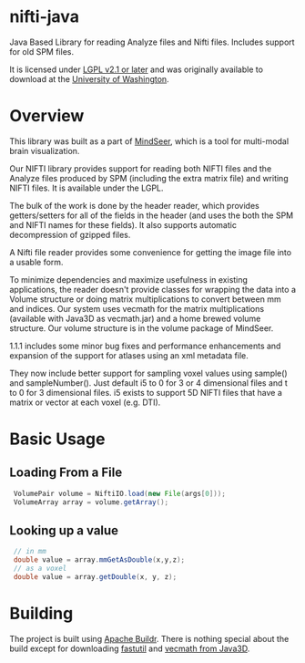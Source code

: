 nifti-java
==========

Java Based Library for reading Analyze files and Nifti files.  Includes support for old SPM files. 

It is licensed under [LGPL v2.1 or later](http://www.gnu.org/licenses/lgpl-2.1.txt) and was originally available to download at the [University of Washington](http://sig.biostr.washington.edu/projects/MindSeer/subproject/index.html).

Overview
========

This library was built as a part of [MindSeer](http://sig.biostr.washington.edu/projects/MindSeer/index.html), which is a tool for multi-modal brain visualization.

Our NIFTI library provides support for reading both NIFTI files and the Analyze files produced by SPM (including the extra matrix file) and writing NIFTI files.  It is available under the LGPL.

The bulk of the work is done by the header reader, which provides getters/setters for all of the fields in the header (and uses the both the SPM and NIFTI names for these fields). It also supports automatic decompression of gzipped files.

A Nifti file reader provides some convenience for getting the image file into a usable form. 

To minimize dependencies and maximize usefulness in existing applications, the reader doesn't provide classes for wrapping the data into a Volume structure or doing matrix multiplications to convert between mm and indices.  Our system uses vecmath for the matrix multiplications (available with Java3D as vecmath.jar) and a home brewed volume structure. Our volume structure is in the volume package of MindSeer.

1.1.1 includes some minor bug fixes and performance enhancements and expansion of the support for atlases using an xml metadata file.

They now include better support for sampling voxel values using sample() and sampleNumber(). Just default i5 to 0 for 3 or 4 dimensional files and t to 0 for 3 dimensional files. i5 exists to support 5D NIFTI files that have a matrix or vector at each voxel (e.g. DTI).

Basic Usage
===========

## Loading From a File
```java
 VolumePair volume = NiftiIO.load(new File(args[0]));
 VolumeArray array = volume.getArray();
```
## Looking up a value
```java
 // in mm
 double value = array.mmGetAsDouble(x,y,z);
 // as a voxel
 double value = array.getDouble(x, y, z);
```


Building
========

The project is built using [Apache Buildr](http://buildr.apache.org/).  There is nothing special about the build except for downloading [fastutil](http://fastutil.di.unimi.it/) and [vecmath from Java3D](http://mvnrepository.com/artifact/java3d/vecmath).
 